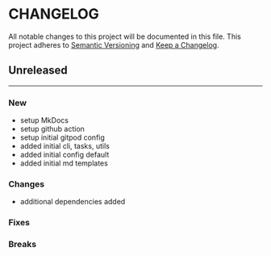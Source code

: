 # CHANGELOG

All notable changes to this project will be documented in this file.
This project adheres to [Semantic Versioning](http://semver.org/) and [Keep a Changelog](http://keepachangelog.com/).

## Unreleased
---

### New
* setup MkDocs
* setup github action
* setup initial gitpod config
* added initial cli, tasks, utils
* added initial config default
* added initial md templates

### Changes
* additional dependencies added

### Fixes

### Breaks


